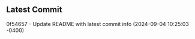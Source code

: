 
## Latest Commit
0f54657 - Update README with latest commit info (2024-09-04 10:25:03 -0400) <Yunxi-Zhou>
